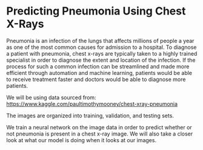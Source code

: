 # Predicting Pneumonia Using Chest X-Rays

Pneumonia is an infection of the lungs that affects millions of people a year as one of the most common causes for admission to a hospital.  To diagnose a patient with pneumonia, chest x-rays are typically taken to a highly trained specialist in order to diagnose the extent and location of the infection.  If the process for such a common infection can be streamlined and made more efficient through automation and machine learning, patients would be able to receive treatment faster and doctors would be able to diagnose more patients.

We will be using data sourced from:
https://www.kaggle.com/paultimothymooney/chest-xray-pneumonia

The images are organized into training, validation, and testing sets.

We train a neural network on the image data in order to predict whether or not pneumonia is present in a chest x-ray image.  We will also take a closer look at what our model is doing when it looks at our images.
